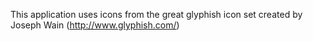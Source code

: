 This application uses icons from the great glyphish icon set created by Joseph Wain
(http://www.glyphish.com/)